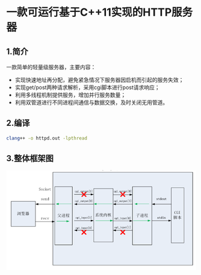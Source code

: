 
# 一款可运行基于C++11实现的HTTP服务器
## 1.简介
一款简单的轻量级服务器，主要内容：
- 实现快速地址再分配，避免紧急情况下服务器因启机而引起的服务失效；
- 实现get/post两种请求解析，采用cgi脚本进行post请求响应；
- 利用多线程机制提供服务，增加并行服务数量；
- 利用双管道进行不同进程间通信与数据交换，及时关闭无用管道。
## 2.编译
```bash
clang++ -o httpd.out -lpthread
```
    
## 3.整体框架图
![](./image/myhttp.png)

